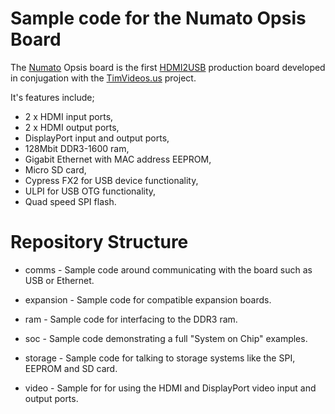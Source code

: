 Sample code for the Numato Opsis Board
======================================

The [Numato](http://numato.com) Opsis board is the first [HDMI2USB](http://hdmi2usb.tv)
production board developed in conjugation with the
[TimVideos.us](http://code.timvideos.us) project. 

It's features include;
 * 2 x HDMI input ports,
 * 2 x HDMI output ports,
 * DisplayPort input and output ports,
 * 128Mbit DDR3-1600 ram,
 * Gigabit Ethernet with MAC address EEPROM,
 * Micro SD card,
 * Cypress FX2 for USB device functionality,
 * ULPI for USB OTG functionality,
 * Quad speed SPI flash.

Repository Structure
====================

 * comms - Sample code around communicating with the board such as USB or
   Ethernet.

 * expansion - Sample code for compatible expansion boards.

 * ram - Sample code for interfacing to the DDR3 ram.

 * soc - Sample code demonstrating a full "System on Chip" examples.

 * storage - Sample code for talking to storage systems like the SPI, EEPROM
   and SD card.

 * video - Sample for for using the HDMI and DisplayPort video input and output
   ports.


